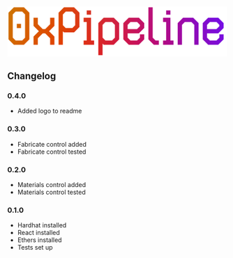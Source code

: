 ![alt text](public/logo-full.png)

## Changelog
### 0.4.0
* Added logo to readme

### 0.3.0
* Fabricate control added
* Fabricate control tested

### 0.2.0
* Materials control added
* Materials control tested

### 0.1.0
* Hardhat installed
* React installed
* Ethers installed
* Tests set up
